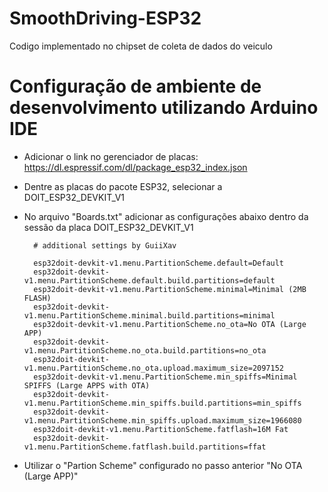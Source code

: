 # SmoothDriving-ESP32
Codigo implementado no chipset de coleta de dados do veiculo 


# Configuração de ambiente de desenvolvimento utilizando Arduino IDE

- Adicionar o link no gerenciador de placas:
    https://dl.espressif.com/dl/package_esp32_index.json

- Dentre as placas do pacote ESP32, selecionar a DOIT_ESP32_DEVKIT_V1 
- No arquivo "Boards.txt" adicionar as configurações abaixo dentro da sessão da placa DOIT_ESP32_DEVKIT_V1
    
        # additional settings by GuiiXav

        esp32doit-devkit-v1.menu.PartitionScheme.default=Default
        esp32doit-devkit-v1.menu.PartitionScheme.default.build.partitions=default
        esp32doit-devkit-v1.menu.PartitionScheme.minimal=Minimal (2MB FLASH)
        esp32doit-devkit-v1.menu.PartitionScheme.minimal.build.partitions=minimal
        esp32doit-devkit-v1.menu.PartitionScheme.no_ota=No OTA (Large APP)
        esp32doit-devkit-v1.menu.PartitionScheme.no_ota.build.partitions=no_ota
        esp32doit-devkit-v1.menu.PartitionScheme.no_ota.upload.maximum_size=2097152
        esp32doit-devkit-v1.menu.PartitionScheme.min_spiffs=Minimal SPIFFS (Large APPS with OTA)
        esp32doit-devkit-v1.menu.PartitionScheme.min_spiffs.build.partitions=min_spiffs
        esp32doit-devkit-v1.menu.PartitionScheme.min_spiffs.upload.maximum_size=1966080
        esp32doit-devkit-v1.menu.PartitionScheme.fatflash=16M Fat
        esp32doit-devkit-v1.menu.PartitionScheme.fatflash.build.partitions=ffat


- Utilizar o "Partion Scheme" configurado no passo anterior "No OTA (Large APP)"
